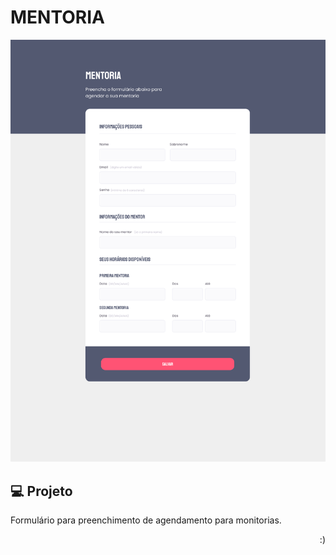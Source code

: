 <h1>MENTORIA</h1>

<img src="assets/formularios-inter.png">

## 💻 Projeto

Formulário para preenchimento de agendamento para monitorias.

<p  align="right">:)</p>
